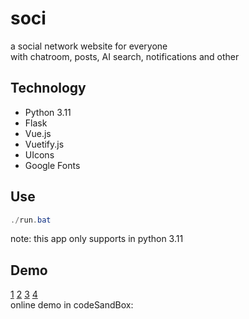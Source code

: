 # soci
a social network website for everyone<br>
with chatroom, posts, AI search, notifications and other

## Technology
- Python 3.11
- Flask
- Vue.js
- Vuetify.js
- UIcons
- Google Fonts

## Use
``` powershell
./run.bat
```
note: this app only supports in python 3.11

## Demo
[1](./readme_pictures/1.png)
[2](./readme_pictures/2.png)
[3](./readme_pictures/3.png)
[4](./readme_pictures/4.png)<br>
online demo in codeSandBox: 